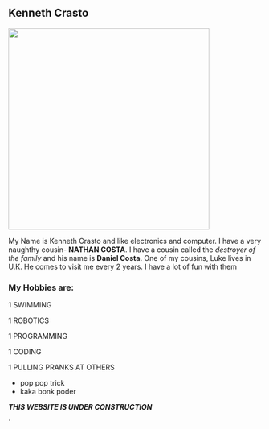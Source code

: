 ## Kenneth Crasto  
<img src="http://wallpapercave.com/wp/yxedRFW.jpg" width="400">

My Name is Kenneth Crasto and like electronics and computer. I have a very naughthy cousin- **NATHAN COSTA**. 
I have a cousin called the _destroyer of the family_ and his name is **Daniel Costa**. One of my cousins, Luke lives in U.K. He comes to visit me every 2 years. I have a lot of fun with them 

### My Hobbies are:

1 SWIMMING

1 ROBOTICS

1 PROGRAMMING

1 CODING

1 PULLING PRANKS AT OTHERS

 * pop pop trick
 * kaka bonk poder


 
**_THIS WEBSITE IS UNDER CONSTRUCTION_**


`
